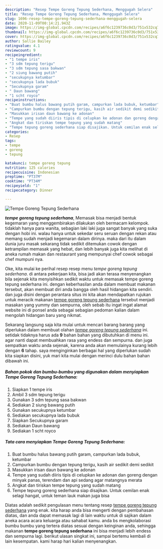 ```yaml
---
description: "Resep Tempe Goreng Tepung Sederhana, Menggugah Selera"
title: "Resep Tempe Goreng Tepung Sederhana, Menggugah Selera"
slug: 1696-resep-tempe-goreng-tepung-sederhana-menggugah-selera
date: 2020-11-09T00:14:21.943Z
image: https://img-global.cpcdn.com/recipes/a6f6c1239736c0d3/751x532cq70/tempe-goreng-tepung-sederhana-foto-resep-utama.jpg
thumbnail: https://img-global.cpcdn.com/recipes/a6f6c1239736c0d3/751x532cq70/tempe-goreng-tepung-sederhana-foto-resep-utama.jpg
cover: https://img-global.cpcdn.com/recipes/a6f6c1239736c0d3/751x532cq70/tempe-goreng-tepung-sederhana-foto-resep-utama.jpg
author: Sallie Bailey
ratingvalue: 4.1
reviewcount: 9
recipeingredient:
- "1 tempe iris"
- "3 sdm tepung terigu"
- "3 sdm tepung sasa bakwan"
- "2 siung bawang putih"
- "secukupnya ketumbar"
- "secukupnya lada bubuk"
- "Secukupnya garam"
- " Daun bawang"
- "1 scht royco"
recipeinstructions:
- "Buat bumbu halus bawang putih garam, campurkan lada bubuk, ketumbar"
- "Campurkan bumbu dengan tepung terigu, kasih air sedikit demi sedikit"
- "Masukkan irisan daun bawang ke adonan"
- "Tempe yang sudah diiris tipis di celupkan ke adonan dan goreng dengan minyak panas, terendam dan api sedang agar matangnya merata"
- "Angkat dan tiriskan tempe tepung yang sudah matang"
- "Tempe tepung goreng sederhana siap disajikan. Untuk cemilan enak selagi hangat, untuk teman lauk makan juga bisa"
categories:
- Resep
tags:
- tempe
- goreng
- tepung

katakunci: tempe goreng tepung 
nutrition: 125 calories
recipecuisine: Indonesian
preptime: "PT37M"
cooktime: "PT34M"
recipeyield: "1"
recipecategory: Dinner

---
```



![Tempe Goreng Tepung Sederhana](https://img-global.cpcdn.com/recipes/a6f6c1239736c0d3/751x532cq70/tempe-goreng-tepung-sederhana-foto-resep-utama.jpg)

<b><i>tempe goreng tepung sederhana</i></b>, Memasak bisa menjadi bentuk kegemaran yang menggembirakan dilakukan oleh bermacam kelompok. tidaklah hanya para wanita, sebagian laki laki juga sangat banyak yang suka dengan hobi ini. walau hanya untuk sekedar seru seruan dengan rekan atau memang sudah menjadi kegemaran dalam dirinya. maka dari itu dalam dunia juru masak sekarang tidak sedikit ditemukan cowok dengan ketrampilan memasak yang hebat, dan lebih banyak juga kita melihat di aneka rumah makan dan restaurant yang mempunyai chef cowok sebagai chef mumpuni nya.

Oke, kita mulai ke perihal resep resep menu <i>tempe goreng tepung sederhana</i>. di antara pekerjaan kita, bisa jadi akan terasa menyenangkan bila sejenak kita menyisihkan sedikit waktu untuk memasak tempe goreng tepung sederhana ini. dengan keberhasilan anda dalam membuat makanan tersebut, akan membuat diri anda bangga oleh hasil hidangan kita sendiri. dan juga disini dengan perantara situs ini kita akan mendapatkan rujukan untuk meracik makanan <u>tempe goreng tepung sederhana</u> tersebut menjadi masakan yang yummy dan sempurna, oleh sebab itu ingat ingat alamat website ini di ponsel anda sebagai sebagian pedoman kalian dalam mengolah hidangan baru yang nikmat.




Sekarang langsung saja kita mulai untuk mencari barang barang yang diperlukan dalam membuat olahan <u><i>tempe goreng tepung sederhana</i></u> ini. setidak tidaknya harus ada <b>9</b> bahan bahan yang dibutuhkan di menu ini. agar nanti dapat membuahkan rasa yang endess dan sempurna. dan juga sempatkan waktu anda sejenak, karena anda akan memulainya kurang lebih dengan <b>6</b> tahap. saya menginginkan berbagai hal yang diperlukan sudah kita siapkan disini, yuk mari kita mulai dengan merinci dulu bahan bahan dibawah ini.

<!--inarticleads1-->

##### Bahan pokok dan bumbu-bumbu yang digunakan dalam menyiapkan Tempe Goreng Tepung Sederhana:

1. Siapkan 1 tempe iris
1. Ambil 3 sdm tepung terigu
1. Gunakan 3 sdm tepung sasa bakwan
1. Sediakan 2 siung bawang putih
1. Gunakan secukupnya ketumbar
1. Sediakan secukupnya lada bubuk
1. Siapkan Secukupnya garam
1. Sediakan  Daun bawang
1. Sediakan 1 scht royco




<!--inarticleads2-->

##### Tata cara menyiapkan Tempe Goreng Tepung Sederhana:

1. Buat bumbu halus bawang putih garam, campurkan lada bubuk, ketumbar
1. Campurkan bumbu dengan tepung terigu, kasih air sedikit demi sedikit
1. Masukkan irisan daun bawang ke adonan
1. Tempe yang sudah diiris tipis di celupkan ke adonan dan goreng dengan minyak panas, terendam dan api sedang agar matangnya merata
1. Angkat dan tiriskan tempe tepung yang sudah matang
1. Tempe tepung goreng sederhana siap disajikan. Untuk cemilan enak selagi hangat, untuk teman lauk makan juga bisa




Diatas adalah sedikit pengulasan menu tentang resep <u>tempe goreng tepung sederhana</u> yang enak. kita harap anda bisa mengerti dengan pembahasan diatas, dan anda dapat memasak lagi di lain waktu untuk di sajikan dalam aneka acara acara keluarga atau sahabat kamu. anda bs mengkolaborasi bumbu bumbu yang tertera diatas sesuai dengan keinginan anda, sehingga makanan <b>tempe goreng tepung sederhana</b> ini bisa menjadi lebih endess dan sempurna lagi. berikut ulasan singkat ini, sampai bertemu kembali di lain kesempatan. kami harap hari kalian menyenangkan.
